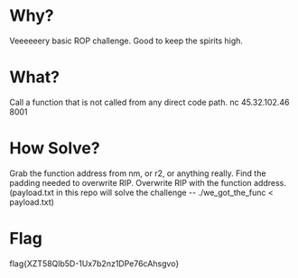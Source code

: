 # Why?
Veeeeeery basic ROP challenge. Good to keep the spirits high.

# What? 
Call a function that is not called from any direct code path.
nc 45.32.102.46 8001

# How Solve?
Grab the function address from nm, or r2, or anything really.
Find the padding needed to overwrite RIP.
Overwrite RIP with the function address.
(payload.txt in this repo will solve the challenge -- ./we_got_the_func < payload.txt)

# Flag
flag{XZT58Qlb5D-1Ux7b2nz1DPe76cAhsgvo}
